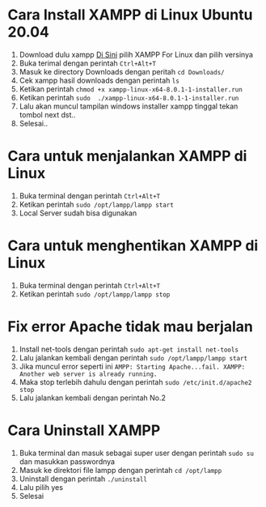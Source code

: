 # Cara Install XAMPP di Linux Ubuntu 20.04
1. Download dulu xampp [Di Sini](https://www.apachefriends.org/download.html) pilih XAMPP For Linux dan pilih versinya
2. Buka terimal dengan perintah ```Ctrl+Alt+T```
3. Masuk ke directory Downloads dengan peritah ```cd Downloads/```
4. Cek xampp hasil downloads dengan perintah ```ls```
5. Ketikan perintah ```chmod +x xampp-linux-x64-8.0.1-1-installer.run```
6. Ketikan perintah ```sudo  ./xampp-linux-x64-8.0.1-1-installer.run```
7. Lalu akan muncul tampilan windows installer xampp tinggal tekan tombol next dst..
8. Selesai..

# Cara untuk menjalankan XAMPP di Linux
1. Buka terminal dengan perintah ```Ctrl+Alt+T``` 
2. Ketikan perintah ``` sudo /opt/lampp/lampp start ```
3. Local Server sudah bisa digunakan

# Cara untuk menghentikan XAMPP di Linux
1. Buka terminal dengan perintah ```Ctrl+Alt+T``` 
2. Ketikan perintah ``` sudo /opt/lampp/lampp stop ```

# Fix error Apache tidak mau berjalan
1. Install net-tools dengan perintah ```sudo apt-get install net-tools```
2. Lalu jalankan kembali dengan perintah ``` sudo /opt/lampp/lampp start ```
3. Jika muncul error seperti ini ```AMPP: Starting Apache...fail. XAMPP:  Another web server is already running.```
4. Maka stop terlebih dahulu dengan perintah ```sudo /etc/init.d/apache2 stop```
5. Lalu jalankan kembali dengan perintah No.2

# Cara Uninstall XAMPP
1. Buka terminal dan masuk sebagai super user dengan perintah ```sudo su``` dan masukkan passwordnya
2. Masuk ke direktori file lampp dengan perintah ``` cd /opt/lampp ```
3. Uninstall dengan perintah ```./uninstall```
4. Lalu pilih yes
5. Selesai